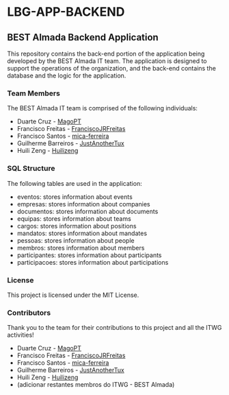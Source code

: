 # LBG-APP-BACKEND

## BEST Almada Backend Application

This repository contains the back-end portion of the application being developed by the BEST Almada IT team. The application is designed to support the operations of the organization, and the back-end contains the database and the logic for the application.

### Team Members

The BEST Almada IT team is comprised of the following individuals:

* Duarte Cruz - [MagoPT](https://github.com/MagoPT)
* Francisco Freitas - [FranciscoJRFreitas](https://github.com/FranciscoJRFreitas)
* Francisco Santos - [mica-ferreira](https://github.com/mica-ferreira)
* Guilherme Barreiros - [JustAnotherTux](https://github.com/JustAnotherTux)
* Huili Zeng - [Huilizeng](https://github.com/Huilizeng)


### SQL Structure

The following tables are used in the application:

- eventos: stores information about events
- empresas: stores information about companies
- documentos: stores information about documents
- equipas: stores information about teams
- cargos: stores information about positions
- mandatos: stores information about mandates
- pessoas: stores information about people
- membros: stores information about members
- participantes: stores information about participants
- participacoes: stores information about participations


### License

This project is licensed under the MIT License.

### Contributors

Thank you to the team for their contributions to this project and all the ITWG activities!

* Duarte Cruz - [MagoPT](https://github.com/MagoPT)
* Francisco Freitas - [FranciscoJRFreitas](https://github.com/FranciscoJRFreitas)
* Francisco Santos - [mica-ferreira](https://github.com/mica-ferreira)
* Guilherme Barreiros - [JustAnotherTux](https://github.com/JustAnotherTux)
* Huili Zeng - [Huilizeng](https://github.com/Huilizeng)
* (adicionar restantes membros do ITWG - BEST Almada)
